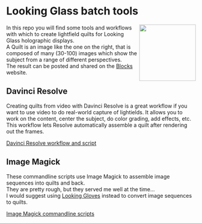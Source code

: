 # Looking Glass batch tools
<img align="right" src="Docs/Explosion_06_qs5x9a0.5625.jpg" width="150"/>  

In this repo you will find some tools and workflows with which to create lightfield quilts for Looking Glass holographic displays.  
A Quilt is an image like the one on the right, that is composed of many (30-100) images which show the subject from a range of different perspectives.  
The result can be posted and shared on the [Blocks](https://blocks.glass/pathightree/114090) website.

## Davinci Resolve
Creating quilts from video with Davinci Resolve is a great workflow if you want to use video to do real-world capture of lightields.
It allows you to work on the content, center the subject, do color grading, add effects, etc.  
This workflow lets Resolve automatically assemble a quilt after rendering out the frames.

[Davinci Resolve workflow and script](Docs/DavinciResolve.md)

## Image Magick
These commandline scripts use Image Magick to assemble image sequences into quilts and back.  
They are pretty rough, but they served me well at the time...  
I would suggest using [Looking Gloves](https://lookinggloves.vercel.app) instead to convert image sequences to quilts.

[Image Magick commandline scripts](Docs/ImageMagick_commandline.md)
